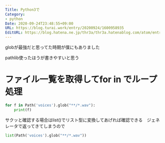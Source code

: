 ```yaml
---
Title: Python3で
Category:
- python
Date: 2020-09-24T23:48:55+09:00
URL: https://blog.turai.work/entry/20200924/1600958935
EditURL: https://blog.hatena.ne.jp/thr3a/thr3a.hatenablog.com/atom/entry/26006613632071384
---
```


globが最強だと思ってた時期が僕にもありました

pathlib使ったほうが書きやすいと思う

# ファイル一覧を取得してfor in でループ処理

```python
for f in Path('voices').glob("**/*.wav"):
    print(f)
```

サクッと確認する場合はlist()でリスト型に変換してあげれば確認できる　ジェネレータで返ってきてしまうので

```python
list(Path('voices').glob("**/*.wav"))
```
